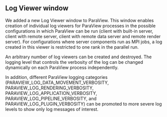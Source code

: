 ## Log Viewer window

We added a new Log Viewer window to ParaView. This window enables creation of individual log viewers for ParaView processes in the possible configurations in which ParaView can be run (client with built-in server, client with remote server, client with remote data server and remote render server). For configurations where server components run as MPI jobs, a log created in this viewer is restricted to one rank in the parallel run.

An arbitrary number of log viewers can be created and destroyed. The logging level that controls the verbosity of the log can be changed dynamically on each ParaView process independently.

In addition, different ParaView logging categories (PARAVIEW_LOG_DATA_MOVEMENT_VERBOSITY, PARAVIEW_LOG_RENDERING_VERBOSITY, PARAVIEW_LOG_APPLICATION_VERBOSITY, PARAVIEW_LOG_PIPELINE_VERBOSITY, and PARAVIEW_LOG_PLUGIN_VERBOSITY) can be promoted to more severe log levels to show only log messages of interest.
